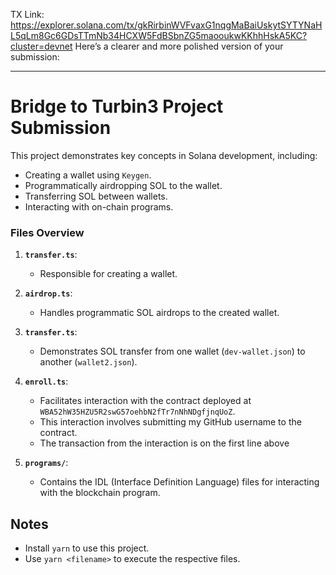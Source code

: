 TX Link:
https://explorer.solana.com/tx/gkRirbinWVFvaxG1nqgMaBaiUskytSYTYNaHL5qLm8Gc6GDsTTmNb34HCXW5FdBSbnZG5maooukwKKhhHskA5KC?cluster=devnet
Here’s a clearer and more polished version of your submission:

---

# Bridge to Turbin3 Project Submission  

This project demonstrates key concepts in Solana development, including:  
- Creating a wallet using `Keygen`.  
- Programmatically airdropping SOL to the wallet.  
- Transferring SOL between wallets.  
- Interacting with on-chain programs.  

### Files Overview  
1. **`transfer.ts`**:  
   - Responsible for creating a wallet.  

2. **`airdrop.ts`**:  
   - Handles programmatic SOL airdrops to the created wallet.  

3. **`transfer.ts`**:  
   - Demonstrates SOL transfer from one wallet (`dev-wallet.json`) to another (`wallet2.json`).  

4. **`enroll.ts`**:  
   - Facilitates interaction with the contract deployed at `WBA52hW35HZU5R2swG57oehbN2fTr7nNhNDgfjnqUoZ`.  
   - This interaction involves submitting my GitHub username to the contract.  
   - The transaction from the interaction is on the first line above

5. **`programs/`**:  
   - Contains the IDL (Interface Definition Language) files for interacting with the blockchain program.  


## Notes  
- Install `yarn` to use this project.  
- Use `yarn <filename>` to execute the respective files.  
